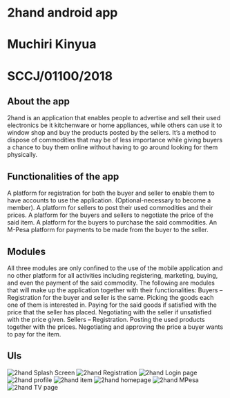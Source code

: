 # 2hand android app
# Muchiri Kinyua
# SCCJ/01100/2018

## About the app
2hand is an application that enables people to advertise and sell their used electronics be it kitchenware or home appliances, while others can use it to window shop and buy the products posted by the sellers. It’s a method to dispose of commodities that may be of less importance while giving buyers a chance to buy them online without having to go around looking for them physically.

## Functionalities of the app
A platform for registration for both the buyer and seller to enable them to have accounts to use the application. (Optional-necessary to become a member).
A platform for sellers to post their used commodities and their prices.
A platform for the buyers and sellers to negotiate the price of the said item.
A platform for the buyers to purchase the said commodities.
An M-Pesa platform for payments to be made from the buyer to the seller.

## Modules
All three modules are only confined to the use of the mobile application and no other platform for all activities including registering, marketing, buying, and even the payment of the said commodity.
The following are modules that will make up the application together with their functionalities:
Buyers – Registration for the buyer and seller is the same.
Picking the goods each one of them is interested in.
Paying for the said goods if satisfied with the price that the seller has placed.
Negotiating with the seller if unsatisfied with the price given.
Sellers – Registration.
Posting the used products together with the prices.
Negotiating and approving the price a buyer wants to pay for the item.

## UIs
![2hand Splash Screen](https://github.com/MuchiriKinyua/2hand/assets/113877377/78f06bff-5094-4f7d-8a86-3fd00bce5d8e)
![2hand Registration](https://github.com/MuchiriKinyua/2hand/assets/113877377/019ee83d-f843-4682-82b5-4f21055fd7cf)
![2hand Login page](https://github.com/MuchiriKinyua/2hand/assets/113877377/cc784817-3297-4965-936c-51e78b4f3d92)
![2hand profile](https://github.com/MuchiriKinyua/2hand/assets/113877377/077e56af-640f-4fbe-806f-8d82e4bc27cb)
![2hand item](https://github.com/MuchiriKinyua/2hand/assets/113877377/ff92ee5d-07f5-43a7-8310-c7b46f9c2ba7)
![2hand homepage](https://github.com/MuchiriKinyua/2hand/assets/113877377/aab755be-ba78-4c2c-a8b9-bff806518ff9)
![2hand MPesa](https://github.com/MuchiriKinyua/2hand/assets/113877377/06c49f1b-ac98-4b7d-9a2d-1b83fcb2e79f)
![2hand TV page](https://github.com/MuchiriKinyua/2hand/assets/113877377/643b8335-d7de-4c71-89f6-3aba2e18c345)


